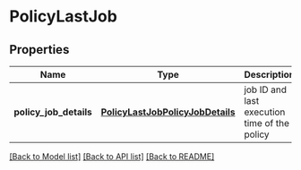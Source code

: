 # PolicyLastJob

## Properties
Name | Type | Description | Notes
------------ | ------------- | ------------- | -------------
**policy_job_details** | [**PolicyLastJobPolicyJobDetails**](PolicyLastJobPolicyJobDetails.md) | job ID and last execution time of the policy | [optional] 

[[Back to Model list]](../README.md#documentation-for-models) [[Back to API list]](../README.md#documentation-for-api-endpoints) [[Back to README]](../README.md)


